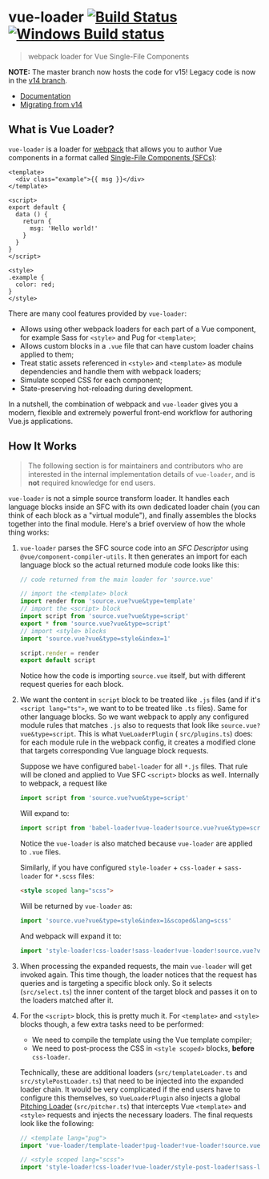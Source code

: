 # vue-loader [![Build Status](https://circleci.com/gh/vuejs/vue-loader/tree/master.svg?style=shield)](https://circleci.com/gh/vuejs/vue-loader/tree/master) [![Windows Build status](https://ci.appveyor.com/api/projects/status/8cdonrkbg6m4k1tm/branch/master?svg=true)](https://ci.appveyor.com/project/yyx990803/vue-loader/branch/master)

> webpack loader for Vue Single-File Components

**NOTE:** The master branch now hosts the code for v15! Legacy code is now in
the [v14 branch](https://github.com/vuejs/vue-loader/tree/v14).

- [Documentation](https://vue-loader.vuejs.org)
- [Migrating from v14](https://vue-loader.vuejs.org/migrating.html)

## What is Vue Loader?

`vue-loader` is a loader for [webpack](https://webpack.js.org/) that allows you to author Vue components in a format
called [Single-File Components (SFCs)](./docs/spec.md):

``` vue
<template>
  <div class="example">{{ msg }}</div>
</template>

<script>
export default {
  data () {
    return {
      msg: 'Hello world!'
    }
  }
}
</script>

<style>
.example {
  color: red;
}
</style>
```

There are many cool features provided by `vue-loader`:

- Allows using other webpack loaders for each part of a Vue component, for example Sass for `<style>` and Pug for
  `<template>`;
- Allows custom blocks in a `.vue` file that can have custom loader chains applied to them;
- Treat static assets referenced in `<style>` and `<template>` as module dependencies and handle them with webpack
  loaders;
- Simulate scoped CSS for each component;
- State-preserving hot-reloading during development.

In a nutshell, the combination of webpack and `vue-loader` gives you a modern, flexible and extremely powerful front-end
workflow for authoring Vue.js applications.

## How It Works

> The following section is for maintainers and contributors who are interested in the internal implementation details of
`vue-loader`, and is **not** required knowledge for end users.

`vue-loader` is not a simple source transform loader. It handles each language blocks inside an SFC with its own
dedicated loader chain (you can think of each block as a "virtual module"), and finally assembles the blocks together
into the final module. Here's a brief overview of how the whole thing works:

1. `vue-loader` parses the SFC source code into an *SFC Descriptor* using `@vue/component-compiler-utils`. It then
   generates an import for each language block so the actual returned module code looks like this:

    ``` js
    // code returned from the main loader for 'source.vue'

    // import the <template> block
    import render from 'source.vue?vue&type=template'
    // import the <script> block
    import script from 'source.vue?vue&type=script'
    export * from 'source.vue?vue&type=script'
    // import <style> blocks
    import 'source.vue?vue&type=style&index=1'

    script.render = render
    export default script
    ```

   Notice how the code is importing `source.vue` itself, but with different request queries for each block.

2. We want the content in `script` block to be treated like `.js` files (and if it's `<script lang="ts">`, we want to to
   be treated like `.ts` files). Same for other language blocks. So we want webpack to apply any configured module rules
   that matches `.js` also to requests that look like `source.vue?vue&type=script`. This is what `VueLoaderPlugin` (
   `src/plugins.ts`) does: for each module rule in the webpack config, it creates a modified clone that targets
   corresponding Vue language block requests.

   Suppose we have configured `babel-loader` for all `*.js` files. That rule will be cloned and applied to Vue SFC
   `<script>` blocks as well. Internally to webpack, a request like

    ``` js
    import script from 'source.vue?vue&type=script'
    ```

   Will expand to:

    ``` js
    import script from 'babel-loader!vue-loader!source.vue?vue&type=script'
    ```

   Notice the `vue-loader` is also matched because `vue-loader` are applied to `.vue` files.

   Similarly, if you have configured `style-loader` + `css-loader` + `sass-loader` for `*.scss` files:

    ``` html
    <style scoped lang="scss">
    ```

   Will be returned by `vue-loader` as:

    ``` js
    import 'source.vue?vue&type=style&index=1&scoped&lang=scss'
    ```

   And webpack will expand it to:

    ``` js
    import 'style-loader!css-loader!sass-loader!vue-loader!source.vue?vue&type=style&index=1&scoped&lang=scss'
    ```

3. When processing the expanded requests, the main `vue-loader` will get invoked again. This time though, the loader
   notices that the request has queries and is targeting a specific block only. So it selects (`src/select.ts`) the
   inner content of the target block and passes it on to the loaders matched after it.

4. For the `<script>` block, this is pretty much it. For `<template>` and `<style>` blocks though, a few extra tasks
   need to be performed:

    - We need to compile the template using the Vue template compiler;
    - We need to post-process the CSS in `<style scoped>` blocks, **before** `css-loader`.

   Technically, these are additional loaders (`src/templateLoader.ts` and `src/stylePostLoader.ts`) that need to be
   injected into the expanded loader chain. It would be very complicated if the end users have to configure this
   themselves, so `VueLoaderPlugin` also injects a
   global [Pitching Loader](https://webpack.js.org/api/loaders/#pitching-loader) (`src/pitcher.ts`) that intercepts Vue
   `<template>` and `<style>` requests and injects the necessary loaders. The final requests look like the following:

    ``` js
    // <template lang="pug">
    import 'vue-loader/template-loader!pug-loader!vue-loader!source.vue?vue&type=template'

    // <style scoped lang="scss">
    import 'style-loader!css-loader!vue-loader/style-post-loader!sass-loader!vue-loader!source.vue?vue&type=style&index=1&scoped&lang=scss'
    ```
